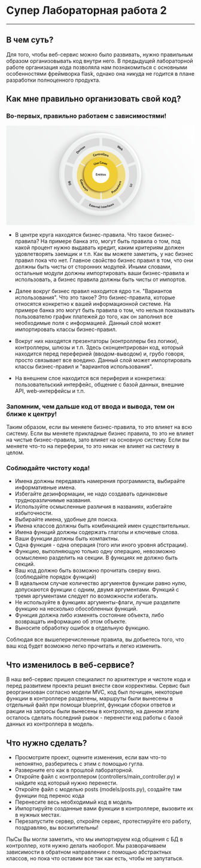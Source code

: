 # Супер Лабораторная работа 2
___
## В чем суть?
Для того, чтобы веб-сервис можно было развивать, нужно правильным образом организовывать код внутри него.
В предыдущей лабораторной работе организация кода позволяла нам познакомиться с основными особенностями фреймворка flask, однако она никуда не годится в плане разработки полноценного продукта.


## Как мне правильно организовать свой код?
### Во-первых, правильно работаем с зависимостями!
![img.png](img.png)
- В центре круга находятся бизнес-правила. Что такое бизнес-правила?
На примере банка это, могут быть правила о том, под какой процент нужно выдавать кредит, каким критериям должен удовлетворять заемщик и т.п.
Как вы можете заметить, у нас бизнес правил пока что нет.
Главное свойство бизнес правил в том, что они должны быть чисты от сторонних модулей.
Иными словами, остальные модули должны импортировать ваши бизнес-правила и использовать, а бизнес правила должны быть чисты от импортов.

- Далее вокруг бизнес правил находится ядро т.н. "Вариантов использования".
Что это такое? Это бизнес-правила, которые относятся конкретно к вашей информационной системе.
На примере банка это могут быть правила о том, что нельзя показывать пользователю график платежей до того, как он заполнил все необходимые поля с информацией.
Данный слой может импортировать классы бизнес-правил.

- Вокруг них находятся презентаторы (контроллеры без логики), контроллеры, шлюзы и т.п.
Здесь сконцентрирован код, который находится перед переферией (вводом-выводом) и, грубо говоря, просто связывает все воедино.
Данный слой может импортировать классы бизнес-правил и "вариантов использования".

- На внешнем слое находится вся периферия и конкретика: пользовательский интерфейс, общение с базой данных, внешние API, web-интерфейсы и т.п.
### Запомним, чем дальше код от ввода и вывода, тем он ближе к центру!

Таким образом, если вы меняете бизнес-правила, то это влияет на всю систему.
Если вы меняете прикладные бизнес правила, то это не влияет на чистые бизнес-правила, зато влияет на основную систему.
Если вы меняете что-то на переферии, то это никак не влияет на систему в целом.

### Соблюдайте чистоту кода! 
- Имена должны передавать намерения программиста, выбирайте информативные имена.
- Избегайте дезинформации, не надо создавать одинаковые трудноразличимые названия.
- Используйте осмысленные различия в названиях, избегайте избыточности.
- Выбирайте имена, удобные для поиска.
- Имена классов должны быть комбинацией имен существительных.
- Имена функций должны содержать глаголы и ключевые слова.
- Ваши функции должны быть компактны.
- Одна функция - одна операция (того или иного уровня абстрации).
- Функцию, выполняющую только одну операцию, невозможно осмысленно разделить на секции. В функциях не должно быть секций.
- Ваш код должно быть возможно прочитать сверху вниз. (соблюдайте порядок функций)
- В идеальном случае количество аргументов функции равно нулю, допускаются функции с одним, двумя аргументами. Функций с тремя аргументами следует по возможности избегать.
- Не используйте в функциях аргументы-флаги, лучше разделите функцию на несколько обособленных функций.
- Функция должна либо изменять состояние объекта, либо возвращать информацию об этом объекте.
- Выносите обработку ошибок в отдельную функцию.

Соблюдая все вышеперечисленные правила, вы добьетесь того, что ваш код будет возможно легко прочитать и легко изменить.

## Что изменилось в веб-сервисе?
В наш веб-сервис пришел специалист по архитектуре и чистоте кода и перед развитием проекта решил внести свои коррективы.
Сервис был реорганизован согласно модели MVC, код был почищен, некоторые функции в контроллере разделены, маршруты были вынесены в отдельный файл при помощи blueprint, функции сборки ответов и ракции на запросы были вынесены в контроллер, на данном этапе осталось сделать последний рывок - перенести код работы с базой данных из контроллера в модель.

## Что нужно сделать?
- Просмотрите проект, оцените изменения, если вам что-то непонятно, разберитесь с этим с помощью гугла.
- Разверните его как в прошлой лабораторной.
- Откройте файл с контроллером (controllers/main_controller.py) и найдите код который нужно перенести.
- Откройте файл с моделью posts (models/posts.py), создайте там функции под перенос кода
- Перенесите весь необходимый код в модель
- Импортируйте созданные вами функции в контроллере, вызовите их в нужных местах.
- Перезапустите сервер, откройте сервис, протестируйте его работу, поздравляю, вы восхитительны!

ПыСы Вы могли заметить, что мы импортируем код общения с БД в контроллер, хотя нужно делать наоборот. Мы разворачиваем зависимости в обратном направлении с помощью абстрактных классов, но пока что оставим все так как есть, чтобы не запутаться.